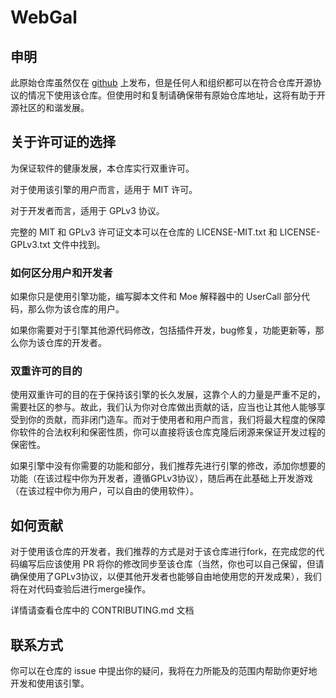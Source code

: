 # WebGal

## 申明

此原始仓库虽然仅在 [github](https://github.com/Yoitsu-Holo/WebGal) 上发布，但是任何人和组织都可以在符合仓库开源协议的情况下使用该仓库。但使用时和复制请确保带有原始仓库地址，这将有助于开源社区的和谐发展。

## 关于许可证的选择

为保证软件的健康发展，本仓库实行双重许可。

对于使用该引擎的用户而言，适用于 MIT 许可。

对于开发者而言，适用于 GPLv3 协议。

完整的 MIT 和 GPLv3 许可证文本可以在仓库的 LICENSE-MIT.txt 和 LICENSE-GPLv3.txt 文件中找到。

### 如何区分用户和开发者

如果你只是使用引擎功能，编写脚本文件和 Moe 解释器中的 UserCall 部分代码，那么你为该仓库的用户。

如果你需要对于引擎其他源代码修改，包括插件开发，bug修复，功能更新等，那么你为该仓库的开发者。

### 双重许可的目的

使用双重许可的目的在于保持该引擎的长久发展，这靠个人的力量是严重不足的，需要社区的参与。故此，我们认为你对仓库做出贡献的话，应当也让其他人能够享受到你的贡献，而非闭门造车。而对于使用者和用户而言，我们将最大程度的保障你软件的合法权利和保密性质，你可以直接将该仓库克隆后闭源来保证开发过程的保密性。

如果引擎中没有你需要的功能和部分，我们推荐先进行引擎的修改，添加你想要的功能（在该过程中你为开发者，遵循GPLv3协议），随后再在此基础上开发游戏（在该过程中你为用户，可以自由的使用软件）。

## 如何贡献

对于使用该仓库的开发者，我们推荐的方式是对于该仓库进行fork，在完成您的代码编写后应该使用 PR 将你的修改同步至该仓库（当然，你也可以自己保留，但请确保使用了GPLv3协议，以便其他开发者也能够自由地使用您的开发成果），我们将在对代码查验后进行merge操作。

详情请查看仓库中的 CONTRIBUTING.md 文档

## 联系方式

你可以在仓库的 issue 中提出你的疑问，我将在力所能及的范围内帮助你更好地开发和使用该引擎。